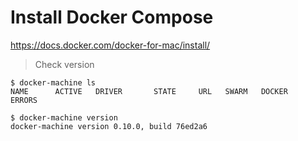 # Install Docker Compose

https://docs.docker.com/docker-for-mac/install/

> Check version

```
$ docker-machine ls
NAME      ACTIVE   DRIVER       STATE     URL   SWARM   DOCKER    ERRORS

$ docker-machine version
docker-machine version 0.10.0, build 76ed2a6
```
